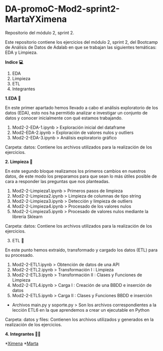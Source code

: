 # DA-promoC-Mod2-sprint2-MartaYXimena

Repositorio del módulo 2, sprint 2.

Este repositorio contiene los ejercicios del módulo 2, sprint 2, del Bootcamp de Análisis de Datos de Adalab en que se trabajan las siguientes temáticas: EDA y Limpieza.

**Indice 💻**
1. EDA
2. Limpieza
3. ETL
4. Integrantes



**1.EDA :bookmark_tabs:**

En este primer apartado hemos llevado a cabo el análisis exploratorio de los datos (EDA), esto nos ha permitido analizar e investigar un conjunto de    datos y conocer inicialmente con qué estamos trabajando.

1. Mod2-2-EDA-1.ipynb > Exploración inicial del dataframe
2. Mod2-EDA-2.ipynb > Exploración de valores nulos y outliers
3. Mod2-2-EDA-3.ipynb > Análisis exploratorio gráfico

Carpeta: datos: Contiene los archivos utilizados para la realización de los ejercicios.

  
  
**2. Limpieza 	:broom:**

En este segundo bloque realizamos los primeros cambios en nuestros datos, de este modo los preparamos para que sean lo más útiles posible de cara a         responder las preguntas que nos planteadas. 

1. Mod2-2-Limpieza1.ipynb > Primeros pasos de limpieza
2. Mod2-2-Limpieza2.ipynb > Limpieza de columnas de tipo string
3. Mod2-2-Limpieza3.ipynb > Detección y limpieza de outliers
4. Mod2-2-Limpieza4.ipynb > Procesado de los valores nulos
5. Mod2-2-Limpieza5.ipynb > Procesado de valores nulos mediante la librería Sklearn


Carpeta: datos: Contiene los archivos utilizados para la realización de los ejercicios.



3. ETL 🌠 

En este punto hemos extraído, transformado y cargado los datos (ETL) para su procesado.
    
1. Mod2-2-ETL1.ipynb > Obtención de datos de una API
2. Mod2-2-ETL2.ipynb > Transformación I : Limpieza
3. Mod2-2-ETL3.ipynb > Transformación II : Clases y Funciones de Limpieza
4. Mod2-2-ETL4.ipynb > Carga I : Creación de una BBDD e inserción de datos
5. Mod2-2-ETL5.ipynb > Carga II : Clases y Funciones BBDD e inserción
* Archivos main.py y soporte.py > Son los archivos correspondientes a la lección ETL6 en la que aprendemos a crear un ejecutable en Python
    
Carpeta: datos y files: Contienen los archivos utilizados y generados en la realización de los ejercicios.


**4. Integrantes 👩👩**
  
  *[Ximena](https://github.com/XimenaPTM)
  *[Marta](https://github.com/MartaOrdas)
